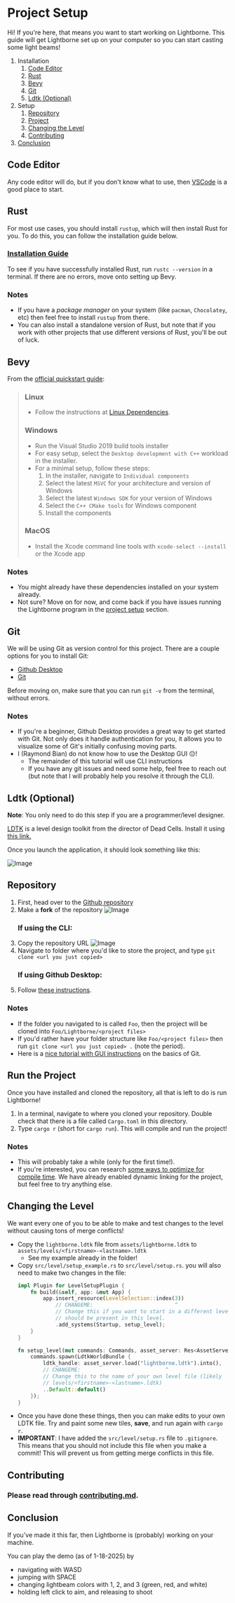 # Project Setup

Hi! If you're here, that means you want to start working on Lightborne. This guide will get Lightborne set up on your computer so you can start casting some light beams!

1. Installation
    1. [Code Editor](#code-editor)
    2. [Rust](#rust)
    3. [Bevy](#bevy)
    4. [Git](#git)
    5. [Ldtk (Optional)](#ldtk-optional)
2. Setup
    1. [Repository](#repository)
    2. [Project](#run-the-project)
    3. [Changing the Level](#changing-the-level)
    4. [Contributing](#contributing)
3. [Conclusion](#conclusion)

## Code Editor

Any code editor will do, but if you don't know what to use, then [VSCode](https://code.visualstudio.com/) is a good place to start.

## Rust 

For most use cases, you should install `rustup`, which will then install Rust for you. To do this, you can follow the installation guide below.

### [Installation Guide](https://www.rust-lang.org/tools/install)

To see if you have successfully installed Rust, run `rustc --version` in a terminal. If there are no errors, move onto setting up Bevy.

### Notes

- If you have a _package manager_ on your system (like `pacman`, `Chocolatey`, etc) then feel free to install `rustup` from there.
- You can also install a standalone version of Rust, but note that if you work with other projects that use different versions of Rust, you'll be out of luck.

## Bevy

From the [official quickstart guide](https://bevyengine.org/learn/quick-start/getting-started/setup/#installing-os-dependencies):

> ### Linux
>
> - Follow the instructions at [Linux Dependencies](https://github.com/bevyengine/bevy/blob/latest/docs/linux_dependencies.md).
>
> ### Windows
>
> - Run the Visual Studio 2019 build tools installer
> - For easy setup, select the `Desktop development with C++` workload in the installer.
> - For a minimal setup, follow these steps:
>     1. In the installer, navigate to `Individual components`
>     2. Select the latest `MSVC` for your architecture and version of Windows
>     3. Select the latest `Windows SDK` for your version of Windows
>     4. Select the `C++ CMake tools` for Windows component
>     5. Install the components
>
> ### MacOS
> 
> - Install the Xcode command line tools with `xcode-select --install` or the Xcode app

### Notes

- You might already have these dependencies installed on your system already.
- Not sure? Move on for now, and come back if you have issues running the Lightborne program in the [project setup](#project) section.

## Git

We will be using Git as version control for this project. There are a couple options for you to install Git:

- [Github Desktop](https://github.com/apps/desktop)
- [Git](https://git-scm.com/downloads)

Before moving on, make sure that you can run `git -v` from the terminal, without errors.

### Notes

- If you're a beginner, Github Desktop provides a great way to get started with Git. Not only does it handle authentication for you, it allows you to visualize some of Git's initially confusing moving parts.
- I (Raymond Bian) do not know how to use the Desktop GUI :pensive:! 
    - The remainder of this tutorial will use CLI instructions
    - If you have any git issues and need some help, feel free to reach out (but note that I will probably help you resolve it through the CLI).

## Ldtk (Optional)

**Note**: You only need to do this step if you are a programmer/level designer.

[LDTK](https://ldtk.io/) is a level design toolkit from the director of Dead Cells. Install it using [this link.](https://ldtk.io/download/)

Once you launch the application, it should look something like this:

![Image](https://github.com/user-attachments/assets/518a002b-c4c8-46f3-b188-3e841b5609d5)

## Repository

1. First, head over to the [Github repository](https://github.com/raybbian/Lightborne)
2. Make a **fork** of the repository
    ![Image](https://github.com/user-attachments/assets/553b0c45-bf3b-4521-a49a-06ea18bd7d7b)
    ### If using the CLI:
3. Copy the repository URL
    ![Image](https://github.com/user-attachments/assets/6b4b0f7e-552b-453d-a748-bc28d2ab32c8)
4. Navigate to folder where you'd like to store the project, and type `git clone <url you just copied>`
    ### If using Github Desktop:
5. Follow [these instructions](https://docs.github.com/en/desktop/adding-and-cloning-repositories/cloning-a-repository-from-github-to-github-desktop).

### Notes

- If the folder you navigated to is called `Foo`, then the project will be cloned into `Foo/Lightborne/<project files>`
- If you'd rather have your folder structure like `Foo/<project files>` then run `git clone <url you just copied> .` (note the period).
- Here is a [nice tutorial with GUI instructions](https://docs.google.com/document/d/1_OLH8WOER0-sgenzXkye7k3H6un_LsuDimNk283oSnU/edit?usp=sharing) on the basics of Git.

## Run the Project

Once you have installed and cloned the repository, all that is left to do is run Lightborne!

1. In a terminal, navigate to where you cloned your repository. Double check that there is a file called `Cargo.toml` in this directory.
2. Type `cargo r` (short for `cargo run`). This will compile and run the project!


### Notes

- This will probably take a while (only for the first time!).
- If you're interested, you can research [some ways to optimize for compile time](https://bevyengine.org/learn/quick-start/getting-started/setup/#enable-fast-compiles-optional). We have already enabled dynamic linking for the project, but feel free to try anything else.

## Changing the Level

We want every one of you to be able to make and test changes to the level without causing tons of merge conflicts!

- Copy the `lightborne.ldtk` file from `assets/lightborne.ldtk` to `assets/levels/<firstname>-<lastname>.ldtk`
    - See my example already in the folder!
- Copy `src/level/setup_example.rs` to `src/level/setup.rs`. you will also need to make two changes in the file:
    ```rust
    impl Plugin for LevelSetupPlugin {
        fn build(&self, app: &mut App) {
            app.insert_resource(LevelSelection::index(3))
                // CHANGEME:                          ^
                // Change this if you want to start in a different level. Note that the "Lyra" entity
                // should be present in this level.
                .add_systems(Startup, setup_level);
        }
    }
    ```
    ```rust
    fn setup_level(mut commands: Commands, asset_server: Res<AssetServer>) {
        commands.spawn(LdtkWorldBundle {
            ldtk_handle: asset_server.load("lightborne.ldtk").into(),
            // CHANGEME:                           ^
            // Change this to the name of your own level file (likely
            // levels/<firstname>-<lastname>.ldtk)
            ..Default::default()
        });
    }
    ```
- Once you have done these things, then you can make edits to your own LDTK file. Try and paint some new tiles, **save**, and run again with `cargo r`.
- **IMPORTANT**: I have added the `src/level/setup.rs` file to `.gitignore`. This means that you should not include this file when you make a commit! This will prevent us from getting merge conflicts in this file.

## Contributing

### Please read through [contributing.md](/resources/contributing.md).

## Conclusion

If you've made it this far, then Lightborne is (probably) working on your machine.

You can play the demo (as of 1-18-2025) by 
- navigating with WASD
- jumping with SPACE
- changing lightbeam colors with 1, 2, and 3 (green, red, and white)
- holding left click to aim, and releasing to shoot
